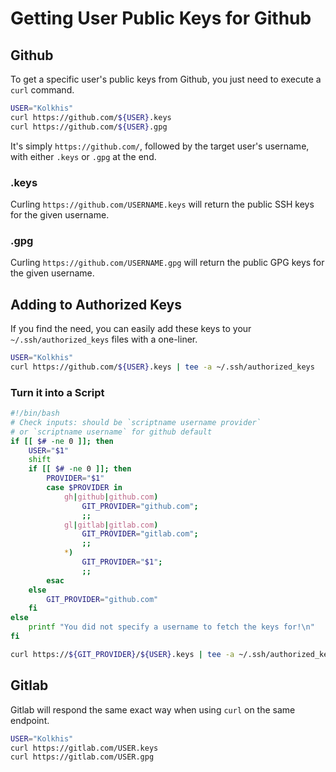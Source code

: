 

# Getting User Public Keys for Github

## Github

To get a specific user's public keys from Github,
you just need to execute a `curl` command.

```bash
USER="Kolkhis"
curl https://github.com/${USER}.keys
curl https://github.com/${USER}.gpg
```
It's simply `https://github.com/`, followed by the 
target user's username, with either `.keys` or `.gpg`
at the end.  

### .keys

Curling `https://github.com/USERNAME.keys` will return
the public SSH keys for the given username.  

### .gpg

Curling `https://github.com/USERNAME.gpg` will return
the public GPG keys for the given username.  


## Adding to Authorized Keys

If you find the need, you can easily add these keys
to your `~/.ssh/authorized_keys` files with a one-liner.  
```bash
USER="Kolkhis"
curl https://github.com/${USER}.keys | tee -a ~/.ssh/authorized_keys
```

### Turn it into a Script
```bash
#!/bin/bash
# Check inputs: should be `scriptname username provider` 
# or `scriptname username` for github default
if [[ $# -ne 0 ]]; then
    USER="$1"
    shift
    if [[ $# -ne 0 ]]; then
        PROVIDER="$1"
        case $PROVIDER in
            gh|github|github.com)
                GIT_PROVIDER="github.com";
                ;;
            gl|gitlab|gitlab.com)
                GIT_PROVIDER="gitlab.com";
                ;;
            *)
                GIT_PROVIDER="$1";
                ;;
        esac
    else
        GIT_PROVIDER="github.com"
    fi
else
    printf "You did not specify a username to fetch the keys for!\n"
fi

curl https://${GIT_PROVIDER}/${USER}.keys | tee -a ~/.ssh/authorized_keys
```


## Gitlab

Gitlab will respond the same exact way when using
`curl` on the same endpoint.

```bash
USER="Kolkhis"
curl https://gitlab.com/USER.keys
curl https://gitlab.com/USER.gpg
```






